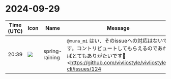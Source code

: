 # 2024-09-29

|Time (UTC)|Icon|Name|Message|
|---|---|---|---|
|20:39|![](https://secure.gravatar.com/avatar/1ac180f0868137292905c311b5fff781.jpg?s=72&d=https%3A%2F%2Fa.slack-edge.com%2Fdf10d%2Fimg%2Favatars%2Fava_0021-72.png)|spring-raining|`@mura_mi` はい、そのissueへの対応はないです。コントリビュートしてもらえるのであればとてもありがたいです🙌<br><https://github.com/vivliostyle/vivliostyle-cli/issues/124|#124> のコメントの時点では深く言及していませんでしたが、求める機能によってはVivliostyle CLIとVFMのどちらにコントリビュートが必要かは検討が必要そうです。このissueでは (VFMではない) 別のMarkdownプロセッサーを使用したいという需要に応えるものですが、たとえば元のVFMに加えて独自のunifiedプロセッサーを加えたい、というような要件であれば、VFM側のAPIにそのようなオプションを追加するほうがシンプルかもしれません<br><blockquote>*About*<br><br>Unfortunately, the current VFM is not a feature-rich Markdown processor like Pandoc. Until VFM matures, I'd like to provide the ability for users to choose any Markdown processor.</blockquote>|

